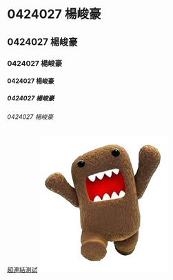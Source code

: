 # 0424027 楊峻豪
## 0424027 楊峻豪
### 0424027 楊峻豪
#### 0424027 楊峻豪
##### 0424027 楊峻豪
###### 0424027 楊峻豪
[超連結測試](http://www.nkfust.edu.tw)
![DOMO](domo.png)
